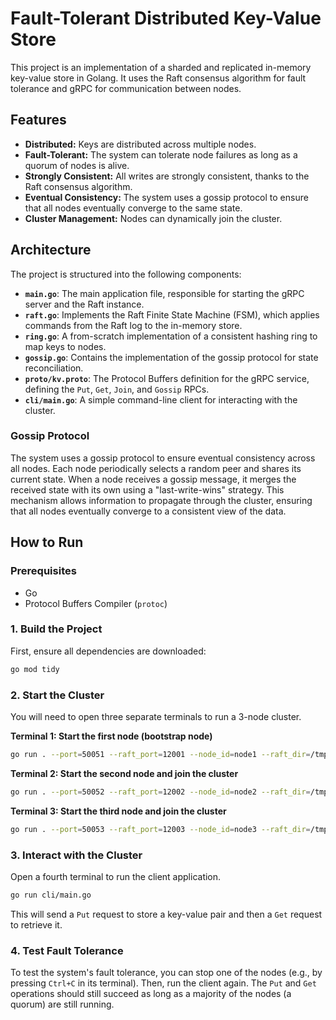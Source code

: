 # Fault-Tolerant Distributed Key-Value Store

This project is an implementation of a sharded and replicated in-memory key-value store in Golang. It uses the Raft consensus algorithm for fault tolerance and gRPC for communication between nodes.

## Features

-   **Distributed:** Keys are distributed across multiple nodes.
-   **Fault-Tolerant:** The system can tolerate node failures as long as a quorum of nodes is alive.
-   **Strongly Consistent:** All writes are strongly consistent, thanks to the Raft consensus algorithm.
-   **Eventual Consistency:** The system uses a gossip protocol to ensure that all nodes eventually converge to the same state.
-   **Cluster Management:** Nodes can dynamically join the cluster.

## Architecture

The project is structured into the following components:

-   **`main.go`**: The main application file, responsible for starting the gRPC server and the Raft instance.
-   **`raft.go`**: Implements the Raft Finite State Machine (FSM), which applies commands from the Raft log to the in-memory store.
-   **`ring.go`**: A from-scratch implementation of a consistent hashing ring to map keys to nodes.
-   **`gossip.go`**: Contains the implementation of the gossip protocol for state reconciliation.
-   **`proto/kv.proto`**: The Protocol Buffers definition for the gRPC service, defining the `Put`, `Get`, `Join`, and `Gossip` RPCs.
-   **`cli/main.go`**: A simple command-line client for interacting with the cluster.

### Gossip Protocol

The system uses a gossip protocol to ensure eventual consistency across all nodes. Each node periodically selects a random peer and shares its current state. When a node receives a gossip message, it merges the received state with its own using a "last-write-wins" strategy. This mechanism allows information to propagate through the cluster, ensuring that all nodes eventually converge to a consistent view of the data.

## How to Run

### Prerequisites

-   Go
-   Protocol Buffers Compiler (`protoc`)

### 1. Build the Project

First, ensure all dependencies are downloaded:

```sh
go mod tidy
```

### 2. Start the Cluster

You will need to open three separate terminals to run a 3-node cluster.

**Terminal 1: Start the first node (bootstrap node)**

```sh
go run . --port=50051 --raft_port=12001 --node_id=node1 --raft_dir=/tmp/raft1 --bootstrap=true
```

**Terminal 2: Start the second node and join the cluster**

```sh
go run . --port=50052 --raft_port=12002 --node_id=node2 --raft_dir=/tmp/raft2 --join_addr=localhost:50051
```

**Terminal 3: Start the third node and join the cluster**

```sh
go run . --port=50053 --raft_port=12003 --node_id=node3 --raft_dir=/tmp/raft3 --join_addr=localhost:50051
```

### 3. Interact with the Cluster

Open a fourth terminal to run the client application.

```sh
go run cli/main.go
```

This will send a `Put` request to store a key-value pair and then a `Get` request to retrieve it.

### 4. Test Fault Tolerance

To test the system's fault tolerance, you can stop one of the nodes (e.g., by pressing `Ctrl+C` in its terminal). Then, run the client again. The `Put` and `Get` operations should still succeed as long as a majority of the nodes (a quorum) are still running.
